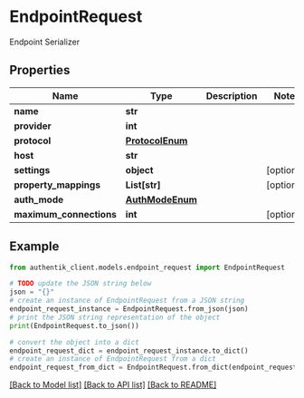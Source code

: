 # EndpointRequest

Endpoint Serializer

## Properties

Name | Type | Description | Notes
------------ | ------------- | ------------- | -------------
**name** | **str** |  | 
**provider** | **int** |  | 
**protocol** | [**ProtocolEnum**](ProtocolEnum.md) |  | 
**host** | **str** |  | 
**settings** | **object** |  | [optional] 
**property_mappings** | **List[str]** |  | [optional] 
**auth_mode** | [**AuthModeEnum**](AuthModeEnum.md) |  | 
**maximum_connections** | **int** |  | [optional] 

## Example

```python
from authentik_client.models.endpoint_request import EndpointRequest

# TODO update the JSON string below
json = "{}"
# create an instance of EndpointRequest from a JSON string
endpoint_request_instance = EndpointRequest.from_json(json)
# print the JSON string representation of the object
print(EndpointRequest.to_json())

# convert the object into a dict
endpoint_request_dict = endpoint_request_instance.to_dict()
# create an instance of EndpointRequest from a dict
endpoint_request_from_dict = EndpointRequest.from_dict(endpoint_request_dict)
```
[[Back to Model list]](../README.md#documentation-for-models) [[Back to API list]](../README.md#documentation-for-api-endpoints) [[Back to README]](../README.md)


